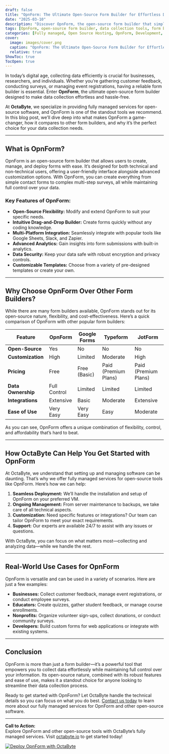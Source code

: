 ```yaml
---
draft: false
title: "OpnForm: The Ultimate Open-Source Form Builder for Effortless Data Collection"
date: "2025-03-10"
description: "Discover OpnForm, the open-source form builder that simplifies data collection with its intuitive design, robust features, and seamless integration. Learn how OpnForm stands out from the competition and why it’s the perfect choice for businesses and individuals alike."
tags: [OpnForm, open-source form builder, data collection tools, form builder software, open-source software, form builder comparison, OctaByte, managed open-source services]
categories: [Fully managed, Open Source Hosting, OpnForm, Development, Dev Tools]
cover:
  image: images/cover.png
  caption: "OpnForm: The Ultimate Open-Source Form Builder for Effortless Data Collection"
  relative: true
ShowToc: true
TocOpen: true
---
```



In today’s digital age, collecting data efficiently is crucial for businesses, researchers, and individuals. Whether you’re gathering customer feedback, conducting surveys, or managing event registrations, having a reliable form builder is essential. Enter **OpnForm**, the ultimate open-source form builder designed to make data collection effortless and hassle-free.

At **OctaByte**, we specialize in providing fully managed services for open-source software, and OpnForm is one of the standout tools we recommend. In this blog post, we’ll dive deep into what makes OpnForm a game-changer, how it compares to other form builders, and why it’s the perfect choice for your data collection needs.

---

## What is OpnForm?

OpnForm is an open-source form builder that allows users to create, manage, and deploy forms with ease. It’s designed for both technical and non-technical users, offering a user-friendly interface alongside advanced customization options. With OpnForm, you can create everything from simple contact forms to complex multi-step surveys, all while maintaining full control over your data.

### Key Features of OpnForm:
- **Open-Source Flexibility:** Modify and extend OpnForm to suit your specific needs.
- **Intuitive Drag-and-Drop Builder:** Create forms quickly without any coding knowledge.
- **Multi-Platform Integration:** Seamlessly integrate with popular tools like Google Sheets, Slack, and Zapier.
- **Advanced Analytics:** Gain insights into form submissions with built-in analytics.
- **Data Security:** Keep your data safe with robust encryption and privacy controls.
- **Customizable Templates:** Choose from a variety of pre-designed templates or create your own.

---

## Why Choose OpnForm Over Other Form Builders?

While there are many form builders available, OpnForm stands out for its open-source nature, flexibility, and cost-effectiveness. Here’s a quick comparison of OpnForm with other popular form builders:

| Feature                | OpnForm               | Google Forms         | Typeform             | JotForm              |
|------------------------|-----------------------|----------------------|----------------------|----------------------|
| **Open-Source**        | Yes                   | No                   | No                   | No                   |
| **Customization**      | High                  | Limited              | Moderate             | High                 |
| **Pricing**            | Free                  | Free (Basic)         | Paid (Premium Plans) | Paid (Premium Plans) |
| **Data Ownership**     | Full Control          | Limited              | Limited              | Limited              |
| **Integrations**       | Extensive             | Basic                | Moderate             | Extensive            |
| **Ease of Use**        | Very Easy             | Very Easy            | Easy                 | Moderate             |

As you can see, OpnForm offers a unique combination of flexibility, control, and affordability that’s hard to beat.

---

## How OctaByte Can Help You Get Started with OpnForm

At OctaByte, we understand that setting up and managing software can be daunting. That’s why we offer fully managed services for open-source tools like OpnForm. Here’s how we can help:

1. **Seamless Deployment:** We’ll handle the installation and setup of OpnForm on your preferred VM.
2. **Ongoing Management:** From server maintenance to backups, we take care of all technical aspects.
3. **Customization:** Need specific features or integrations? Our team can tailor OpnForm to meet your exact requirements.
4. **Support:** Our experts are available 24/7 to assist with any issues or questions.

With OctaByte, you can focus on what matters most—collecting and analyzing data—while we handle the rest.

---

## Real-World Use Cases for OpnForm

OpnForm is versatile and can be used in a variety of scenarios. Here are just a few examples:

- **Businesses:** Collect customer feedback, manage event registrations, or conduct employee surveys.
- **Educators:** Create quizzes, gather student feedback, or manage course enrollments.
- **Nonprofits:** Organize volunteer sign-ups, collect donations, or conduct community surveys.
- **Developers:** Build custom forms for web applications or integrate with existing systems.

---

## Conclusion

OpnForm is more than just a form builder—it’s a powerful tool that empowers you to collect data effortlessly while maintaining full control over your information. Its open-source nature, combined with its robust features and ease of use, makes it a standout choice for anyone looking to streamline their data collection process.

Ready to get started with OpnForm? Let OctaByte handle the technical details so you can focus on what you do best. [Contact us today](https://octabyte.io) to learn more about our fully managed services for OpnForm and other open-source software.

---

**Call to Action:**  
Explore OpnForm and other open-source tools with OctaByte’s fully managed services. Visit [octabyte.io](https://octabyte.io) to get started today!

[![Deploy OpnForm with OctaByte](/images/deploy-on-octabyte.png)](https://octabyte.io/fully-managed-open-source-services/development/dev-tools/opnform)